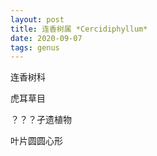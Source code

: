 ```yaml
---
layout: post
title: 连香树属 *Cercidiphyllum*
date: 2020-09-07
tags: genus
---
```



连香树科

虎耳草目

？？？孑遗植物

叶片圆圆心形